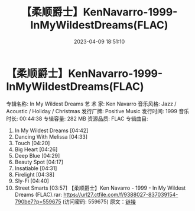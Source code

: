 ﻿---
title: 【柔顺爵士】KenNavarro-1999-InMyWildestDreams(FLAC)
date: 2023-04-09 18:51:10
categories: 古典音乐、新世纪、纯音雅乐
tags: 纯音雅乐
---
# 【柔顺爵士】KenNavarro-1999-InMyWildestDreams(FLAC)

专辑名称: In My Wildest Dreams
艺 术 家: Ken Navarro
音乐风格: Jazz / Acoustic / Holiday / Christmas
发行厂牌: Positive Music
发行时间: 1999
音乐时长: 00:44:38
专辑容量: 282 MB
资源品质: FLAC
专辑曲目:
01. In My Wildest Dreams [04:42]
02. Dancing With Melissa [04:33]
03. Touch [04:20]
04. Big Heart [04:26]
05. Deep Blue [04:29]
06. Beauty Spot [04:17]
07. Insatiable [04:31]
08. Firelight [04:38]
09. Sly-Fi [04:40]
10. Street Smarts [03:57]
【柔顺爵士】Ken Navarro - 1999 - In My Wildest Dreams (FLAC).rar:
https://url27.ctfile.com/f/9388027-837039154-790be7?p=559675
(访问密码: 559675)
原文：[链接](https://blog.sina.com.cn/s/blog_1647c7e76010311di.html)